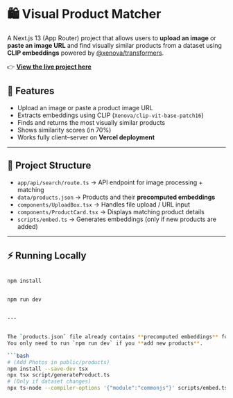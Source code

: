 # 🛍️ Visual Product Matcher

A Next.js 13 (App Router) project that allows users to **upload an image** or **paste an image URL** and find visually similar products from a dataset using **CLIP embeddings** powered by [@xenova/transformers](https://github.com/xenova/transformers.js).  


👉 **[View the live project here](https://visualproductmanager-production.up.railway.app/)**  


## 🚀 Features
- Upload an image or paste a product image URL
- Extracts embeddings using CLIP (`Xenova/clip-vit-base-patch16`)
- Finds and returns the most visually similar products
- Shows similarity scores (in 70%)
- Works fully client–server on **Vercel deployment**

---

## 📂 Project Structure
- `app/api/search/route.ts` → API endpoint for image processing + matching
- `data/products.json` → Products and their **precomputed embeddings**
- `components/UploadBox.tsx` → Handles file upload / URL input
- `components/ProductCard.tsx` → Displays matching product details
- `scripts/embed.ts` → Generates embeddings (only if new products are added)

---

## ⚡ Running Locally
```bash

npm install


npm run dev


---


The `products.json` file already contains **precomputed embeddings** for all products.  
You only need to run `npm run dev` if you **add new products**.  

```bash
# (Add Photos in public/products)
npm install --save-dev tsx
npx tsx script/generateProduct.ts
# (Only if dataset changes)
npx ts-node --compiler-options '{"module":"commonjs"}' scripts/embed.ts


```

